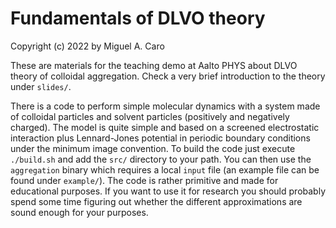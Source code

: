 # Fundamentals of DLVO theory

Copyright (c) 2022 by Miguel A. Caro

These are materials for the teaching demo at Aalto PHYS about DLVO theory
of colloidal aggregation. Check a very brief introduction to the theory
under `slides/`. 

There is a code to perform simple molecular dynamics with a system made
of colloidal particles and solvent particles (positively and negatively
charged). The model is quite simple and based on a screened electrostatic
interaction plus Lennard-Jones potential in periodic boundary conditions
under the minimum image convention. To build the code just execute
`./build.sh` and add the `src/` directory to your path. You can then
use the `aggregation` binary which requires a local `input` file (an
example file can be found under `example/`). The
code is rather primitive and made for educational purposes. If you want
to use it for research you should probably spend some time figuring out
whether the different approximations are sound enough for your purposes.

